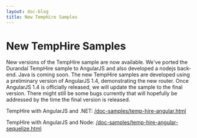 ```yaml
---
layout: doc-blog
title: New TempHire Samples
---
```

# New TempHire Samples

New versions of the TempHire sample are now available. We've ported the Durandal TempHire sample to AngularJS and also developed a nodejs back-end. Java is coming soon. The new TempHire samples are developed using a preliminary version of AngularJS 1.4, demonstrating the new router. Once AngularJS 1.4 is officially released, we will update the sample to the final version. There might still be some bugs currently that will hopefully be addressed by the time the final version is released. 

TempHire with AngularJS and .NET: [/doc-samples/temp-hire-angular.html](http://breeze.github.io/doc-samples/temp-hire-angular.html "TempHire with AngularJS and .NET")

TempHire with AngularJS and Node: [/doc-samples/temp-hire-angular-sequelize.html](http://breeze.github.io/doc-samples/temp-hire-angular-sequelize.html "TempHire with AngularJS and Node")
